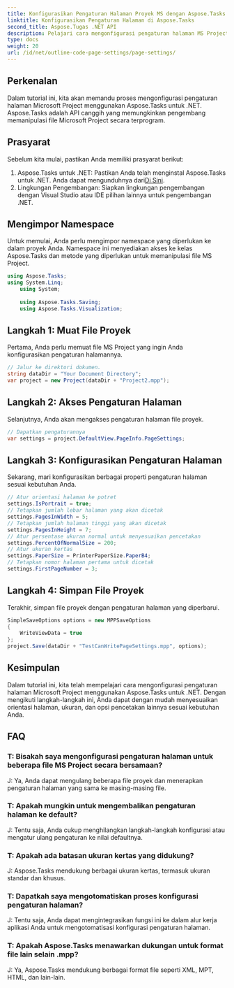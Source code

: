 ```yaml
---
title: Konfigurasikan Pengaturan Halaman Proyek MS dengan Aspose.Tasks
linktitle: Konfigurasikan Pengaturan Halaman di Aspose.Tasks
second_title: Aspose.Tugas .NET API
description: Pelajari cara mengonfigurasi pengaturan halaman MS Project menggunakan Aspose.Tasks untuk .NET. Sesuaikan orientasi, ukuran, dan lainnya dengan langkah sederhana.
type: docs
weight: 20
url: /id/net/outline-code-page-settings/page-settings/
---
```

## Perkenalan
Dalam tutorial ini, kita akan memandu proses mengonfigurasi pengaturan halaman Microsoft Project menggunakan Aspose.Tasks untuk .NET. Aspose.Tasks adalah API canggih yang memungkinkan pengembang memanipulasi file Microsoft Project secara terprogram.
## Prasyarat
Sebelum kita mulai, pastikan Anda memiliki prasyarat berikut:
1.  Aspose.Tasks untuk .NET: Pastikan Anda telah menginstal Aspose.Tasks untuk .NET. Anda dapat mengunduhnya dari[Di Sini](https://releases.aspose.com/tasks/net/).
2. Lingkungan Pengembangan: Siapkan lingkungan pengembangan dengan Visual Studio atau IDE pilihan lainnya untuk pengembangan .NET.

## Mengimpor Namespace
Untuk memulai, Anda perlu mengimpor namespace yang diperlukan ke dalam proyek Anda. Namespace ini menyediakan akses ke kelas Aspose.Tasks dan metode yang diperlukan untuk memanipulasi file MS Project.
```csharp
using Aspose.Tasks;
using System.Linq;
    using System;
    
    using Aspose.Tasks.Saving;
    using Aspose.Tasks.Visualization;
```
## Langkah 1: Muat File Proyek
Pertama, Anda perlu memuat file MS Project yang ingin Anda konfigurasikan pengaturan halamannya.
```csharp
// Jalur ke direktori dokumen.
string dataDir = "Your Document Directory";
var project = new Project(dataDir + "Project2.mpp");
```
## Langkah 2: Akses Pengaturan Halaman
Selanjutnya, Anda akan mengakses pengaturan halaman file proyek.
```csharp
// Dapatkan pengaturannya
var settings = project.DefaultView.PageInfo.PageSettings;
```
## Langkah 3: Konfigurasikan Pengaturan Halaman
Sekarang, mari konfigurasikan berbagai properti pengaturan halaman sesuai kebutuhan Anda.
```csharp
// Atur orientasi halaman ke potret
settings.IsPortrait = true;
// Tetapkan jumlah lebar halaman yang akan dicetak
settings.PagesInWidth = 5;
// Tetapkan jumlah halaman tinggi yang akan dicetak
settings.PagesInHeight = 7;
// Atur persentase ukuran normal untuk menyesuaikan pencetakan
settings.PercentOfNormalSize = 200;
// Atur ukuran kertas
settings.PaperSize = PrinterPaperSize.PaperB4;
// Tetapkan nomor halaman pertama untuk dicetak
settings.FirstPageNumber = 3;
```
## Langkah 4: Simpan File Proyek
Terakhir, simpan file proyek dengan pengaturan halaman yang diperbarui.
```csharp
SimpleSaveOptions options = new MPPSaveOptions
{
    WriteViewData = true
};
project.Save(dataDir + "TestCanWritePageSettings.mpp", options);
```

## Kesimpulan
Dalam tutorial ini, kita telah mempelajari cara mengonfigurasi pengaturan halaman Microsoft Project menggunakan Aspose.Tasks untuk .NET. Dengan mengikuti langkah-langkah ini, Anda dapat dengan mudah menyesuaikan orientasi halaman, ukuran, dan opsi pencetakan lainnya sesuai kebutuhan Anda.

## FAQ
### T: Bisakah saya mengonfigurasi pengaturan halaman untuk beberapa file MS Project secara bersamaan?
J: Ya, Anda dapat mengulang beberapa file proyek dan menerapkan pengaturan halaman yang sama ke masing-masing file.
### T: Apakah mungkin untuk mengembalikan pengaturan halaman ke default?
J: Tentu saja, Anda cukup menghilangkan langkah-langkah konfigurasi atau mengatur ulang pengaturan ke nilai defaultnya.
### T: Apakah ada batasan ukuran kertas yang didukung?
J: Aspose.Tasks mendukung berbagai ukuran kertas, termasuk ukuran standar dan khusus.
### T: Dapatkah saya mengotomatiskan proses konfigurasi pengaturan halaman?
J: Tentu saja, Anda dapat mengintegrasikan fungsi ini ke dalam alur kerja aplikasi Anda untuk mengotomatisasi konfigurasi pengaturan halaman.
### T: Apakah Aspose.Tasks menawarkan dukungan untuk format file lain selain .mpp?
J: Ya, Aspose.Tasks mendukung berbagai format file seperti XML, MPT, HTML, dan lain-lain.